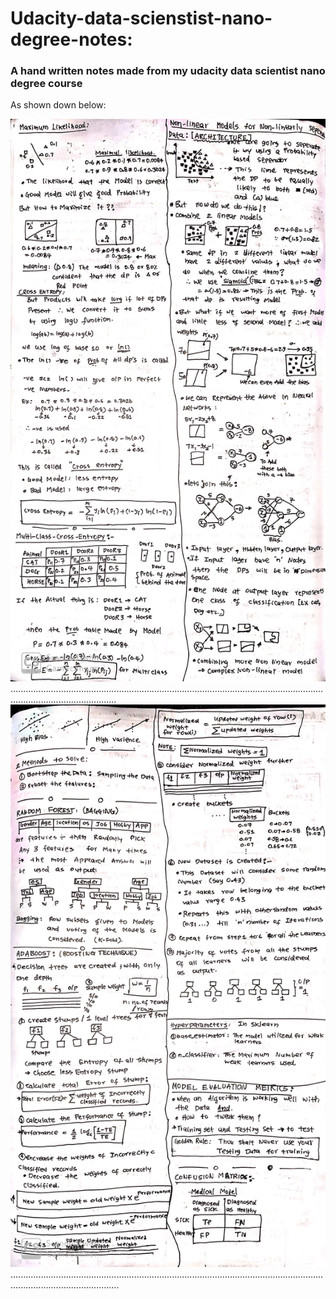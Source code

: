 # Udacity-data-scienstist-nano-degree-notes:
### A hand written notes made from my udacity data scientist nano degree course

As shown down below:

<img src="Image-14.jpeg" width="720" height="900">
......................................................................................................................................................................
<img src="Image-4.jpeg" width="720" height="900">
.......................................................................................................................................................................
